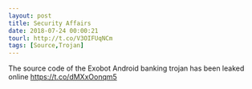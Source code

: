 ```yaml
---
layout: post
title: Security Affairs
date: 2018-07-24 00:00:21
tourl: http://t.co/V3OIFUqNCm
tags: [Source,Trojan]
---
```

The source code of the Exobot Android banking trojan has been leaked online  https://t.co/dMXxOonqm5